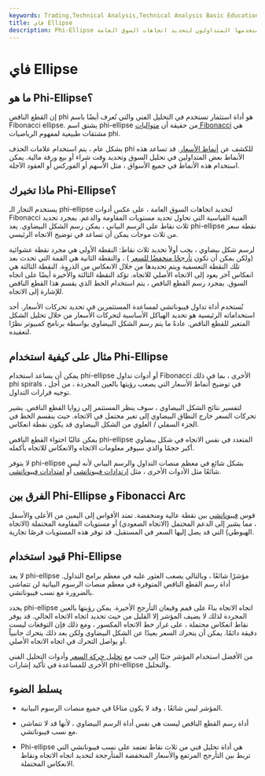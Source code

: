 ```yaml
---
keywords: Trading,Technical Analysis,Technical Analysis Basic Education
title: فاي Ellipse
description: Phi-Ellipse هي أداة تحليل فني قائمة على فيبوناتشي يستخدمها المتداولون لتحديد اتجاهات السوق العامة.
---
```


# فاي Ellipse
## ما هو Phi-Ellipse؟

إن القطع الناقص phi هو أداة استثمار تستخدم في التحليل الفني والتي تُعرف أيضًا باسم Fibonacci ellipse. يشتق اسم phi-ellipse من حقيقة أن [متواليات Fibonacci](/fibonaccilines) هي مشتقات طبيعية لمفهوم الرياضيات phi.

بشكل عام ، يتم استخدام علامات الحذف phi للكشف عن [أنماط الأسعار](/pattern). قد تساعد هذه الأنماط بعض المتداولين في تحليل السوق وتحديد وقت شراء أو بيع ورقة مالية. يمكن استخدام هذه الأنماط في جميع الأسواق ، مثل الأسهم أو الفوركس أو العقود الآجلة.

## ماذا تخبرك Phi-Ellipse؟

يستخدم التجار الـ phi-ellipse لتحديد اتجاهات السوق العامة ، على عكس أدوات Fibonacci الفنية القياسية التي تحاول تحديد مستويات المقاومة والدعم. بمجرد تحديد ثلاث نقاط على الرسم البياني ، يمكن رسم الشكل البيضاوي. يعد phi-ellipse نقطة سعر من ثلاث موجات يمكن أن تساعد في توضيح الاتجاه الرئيسي.

لرسم شكل بيضاوي ، يجب أولاً تحديد ثلاث نقاط: النقطة الأولى هي مجرد نقطة عشوائية (ولكن يمكن أن تكون [تأرجحًا منخفضًا للسعر](/swinglow) ) ، والنقطة الثانية هي القمة التي تحدث بعد تلك النقطة التعسفية ويتم تحديدها من خلال الانعكاس من الذروة. النقطة الثالثة هي انعكاس آخر يعود إلى الاتجاه الأصلي للاتجاه. تؤكد النقطة الثالثة والأخيرة أيضًا على اتجاه السوق. بمجرد رسم القطع الناقص ، يتم استخدام الخط الذي يقسم هذا القطع الناقص للإشارة إلى الاتجاه.

تُستخدم أداة تداول فيبوناتشي لمساعدة المستثمرين في تحديد تحركات الأسعار. أحد استخداماته الرئيسية هو تحديد الهياكل الأساسية لتحركات الأسعار من خلال تحليل الشكل المتغير للقطع الناقص. عادةً ما يتم رسم الشكل البيضاوي بواسطة برنامج كمبيوتر نظرًا لتعقيده.

## مثال على كيفية استخدام Phi-Ellipse

يمكن أن يساعد استخدام phi-ellipse أو أدوات تداول Fibonacci الأخرى ، بما في ذلك phi spirals ، في توضيح أنماط الأسعار التي يصعب رؤيتها بالعين المجردة ، من أجل توجيه قرارات التداول.

لتفسير نتائج الشكل البيضاوي ، سوف ينظر المستثمر إلى زوايا القطع الناقص. يشير تحركات السعر خارج النطاق البيضاوي إلى تغير محتمل في الاتجاه. حيث ينقسم الخط في الجزء السفلي / العلوي من الشكل البيضاوي قد يكون نقطة انعكاس.

يمكن غالبًا احتواء القطع الناقص phi-ellipse المتعدد في نفس الاتجاه في شكل بيضاوي أكبر حجمًا والذي سيوفر معلومات الاتجاه والانعكاس للاتجاه بأكمله.

لا يتوفر phi-ellipse بشكل شائع في معظم منصات التداول والرسم البياني لأنه ليس شائعًا مثل الأدوات الأخرى ، مثل [ارتدادات فيبوناتشي](/fibonacciretracement) أو [امتدادات فيبوناتشي](/fibonacciextensions).

## الفرق بين Phi-Ellipse و Fibonacci Arc

قوس [فيبوناتشي](/fibonacciarc) بين نقطة عالية ومنخفضة. تمتد الأقواس إلى اليمين من الأعلى والأسفل ، مما يشير إلى الدعم المحتمل (الاتجاه الصعودي) أو مستويات المقاومة المحتملة (الاتجاه الهبوطي) التي قد يصل إليها السعر في المستقبل. قد توفر هذه المستويات فرصًا تجارية.

## قيود استخدام Phi-Ellipse

لا يعد phi-ellipse مؤشرًا شائعًا ، وبالتالي يصعب العثور عليه في معظم برامج التداول. أداة رسم القطع الناقص المتوفرة في معظم منصات الرسوم البيانية لن تتماشى بالضرورة مع نسب فيبوناتشي.

يحدد phi-ellipse اتجاه الاتجاه بناءً على قمم وقيعان التأرجح الأخيرة. يمكن رؤيتها بالعين المجردة لذلك لا يضيف المؤشر إلا القليل من حيث تحديد اتجاه الاتجاه الحالي. قد يوفر نقاط انعكاس محتملة ، على غرار خط الاتجاه المكسور ، ومع ذلك فإن التوقعات ليست دقيقة دائمًا. يمكن أن يتحرك السعر بعيدًا عن الشكل البيضاوي ولكن بعد ذلك يتحرك جانبياً أو يواصل التحرك في اتجاه الاتجاه الأصلي.

من الأفضل استخدام المؤشر جنبًا إلى جنب مع [تحليل حركة السعر](/price-action) وأدوات التحليل الفني الأخرى للمساعدة في تأكيد إشارات phi-ellipse والتحليل.

## يسلط الضوء

- المؤشر ليس شائعًا ، وقد لا يكون متاحًا في جميع منصات الرسوم البيانية.

- أداة رسم القطع الناقص ليست هي نفس أداة الرسم البيضاوي ، لأنها قد لا تتماشى مع نسب فيبوناتشي.

- Phi-ellipse هي أداة تحليل فني من ثلاث نقاط تعتمد على نسب فيبوناتشي التي تربط بين التأرجح المرتفع والأسعار المنخفضة المتأرجحة لتحديد اتجاه الاتجاه ونقاط الانعكاس المحتملة.

